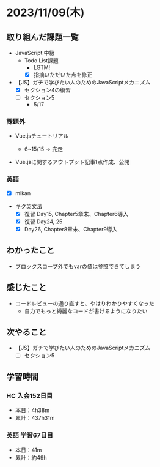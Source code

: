 # 2023/11/09(木)

## 取り組んだ課題一覧

- JavaScript 中級
  - Todo List課題
    - LGTM!
    - [x] 指摘いただいた点を修正

- 【JS】ガチで学びたい人のためのJavaScriptメカニズム
  - [x] セクション4の復習
  - [ ] セクション5
    - 5/17

### 課題外

- Vue.jsチュートリアル
  - 6~15/15 -> 完走

- Vue.jsに関するアウトプット記事1点作成、公開

### 英語

- [x] mikan

- キク英文法
  - [x] 復習 Day15, Chapter5章末、Chapter6導入
  - [x] 復習 Day24, 25
  - [x] Day26, Chapter8章末、Chapter9導入

## わかったこと

- ブロックスコープ外でもvarの値は参照できてしまう

## 感じたこと

- コードレビューの通り直すと、やはりわかりやすくなった
  - 自力でもっと綺麗なコードが書けるようになりたい

## 次やること

- 【JS】ガチで学びたい人のためのJavaScriptメカニズム
  - [ ] セクション5

## 学習時間

### HC 入会152日目

- 本日：4h38m
- 累計：437h31m

### 英語 学習67日目

- 本日：41m
- 累計：約49h
